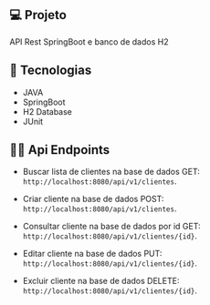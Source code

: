 ## 💻 Projeto

API Rest SpringBoot e banco de dados H2

## 🚀 Tecnologias

- JAVA
- SpringBoot
- H2 Database
- JUnit

## 👨‍💻 Api Endpoints
- Buscar lista de clientes na base de dados GET: `http://localhost:8080/api/v1/clientes`.

- Criar cliente na base de dados POST: `http://localhost:8080/api/v1/clientes`.

- Consultar cliente na base de dados por id GET: `http://localhost:8080/api/v1/clientes/{id}`.

- Editar cliente na base de dados PUT: `http://localhost:8080/api/v1/clientes/{id}`.

- Excluir cliente na base de dados DELETE: `http://localhost:8080/api/v1/clientes/{id}`.